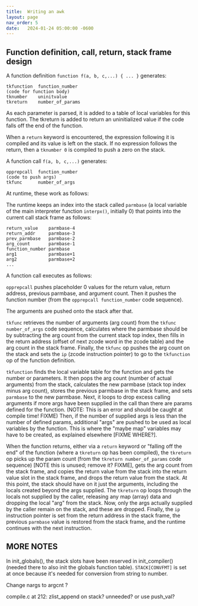 ```yaml
---
title:  Writing an awk
layout: page
nav_order: 5
date:   2024-01-24 05:00:00 -0600
---
```


## Function definition, call, return, stack frame design

A function definition `function f(a, b, c,...) { ... }` generates:

```
tkfunction  function_number
(code for function body)
tknumber    uninitvalue
tkreturn    number_of_params
```

As each parameter is parsed, it is added to a table of local variables for this function.
The tkreturn is added to return an uninitialized value if the code falls off the end of the function.

When a `return` keyword is encountered, the expression following it is compiled and its value is left on the stack.
If no expression follows the return, then a `tknumber 0` is compiled to push a zero on the stack.


A function call `f(a, b, c,...)` generates:

```
opprepcall  function_number
(code to push args)
tkfunc      number_of_args
```

At runtime, these work as follows:

The runtime keeps an index into the stack called `parmbase` (a local variable of the main interpreter function `interpx()`, initially 0) that points into the current call stack frame as follows:

```
return_value    parmbase-4
return_addr     parmbase-3
prev_parmbase   parmbase-2
arg_count       parmbase-1
function_number parmbase
arg1            parmbase+1
arg2            parmbase+2
...
```

A function call executes as follows:

`opprepcall` pushes placeholder 0 values for the return value, return address, previous parmbase, and argument count.
Then it pushes the function number (from the `opprepcall function_number` code sequence).

The arguments are pushed onto the stack after that.

`tkfunc` retrieves the number of arguments (arg count) from the `tkfunc number_of_args` code sequence, calculates where the parmbase should be by subtracting the arg count from the current stack top index, then fills in the return address (offset of next zcode word in the zcode table) and the arg count in the stack frame.
Finally, the `tkfunc` op pushes the arg count on the stack and sets the `ip` (zcode instruction pointer) to go to the `tkfunction` op of the function definition.

`tkfunction` finds the local variable table for the function and gets the number or parameters.
It then pops the arg count (number of actual arguments) from the stack, calculates the new parmbase (stack top index minus arg count), stores the previous parmbase in the stack frame, and sets `parmbase` to the new parmbase.
Next, it loops to drop excess calling arguments if more args have been supplied in the call than there are params defined for the function. (NOTE: This is an error and should be caught at compile time! FIXME)
Then, if the number of supplied args is less than the number of defined params, additional "args" are pushed to be used as local variables by the function.
This is where the "maybe map" variables may have to be created, as explained elsewhere [FIXME WHERE?].

When the function returns, either via a `return` keyword or "falling off the end" of the function (where a `tkreturn` op has been compiled), the `tkreturn` op picks up the param count (from the `tkreturn number_of_params` code sequence) [NOTE this is unused; remove it? FIXME], gets the arg count from the stack frame, and copies the return value from the stack into the return value slot in the stack frame, and drops the return value from the stack.
At this point, the stack should have on it just the arguments, including the locals created beyond the args supplied.
The `tkreturn` op loops through the locals not supplied by the caller, releasing any map (array) data and dropping the local "arg" from the stack.
Now, only the args actually supplied by the caller remain on the stack, and these are dropped.
Finally, the `ip` instruction pointer is set from the return address in the stack frame, the previous `parmbase` value is restored from the stack frame, and the runtime continues with the next instruction.

## MORE NOTES

In init_globals(), the stack slots have been reserved in init_compiler() (needed there to also init the globals function table).
`STACK[CONVFMT]` is set at once because it's needed for conversion from string to number.

Change nargs to argcnt ?

compile.c at 212: zlist_append on stack? unneeded? or use push_val?

